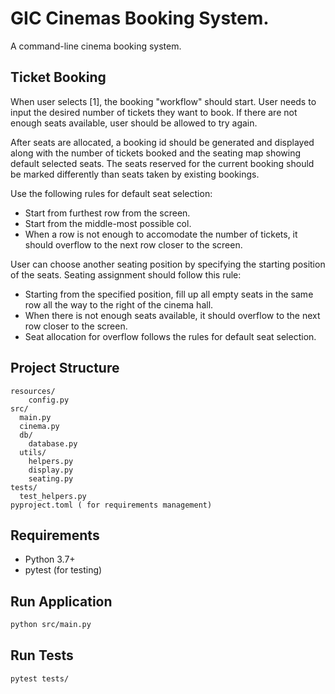 # GIC Cinemas Booking System.

A command-line cinema booking system.

## Ticket Booking
When user selects [1], the booking "workflow" should start. User needs to input the desired number of tickets they want to book. If there are not enough seats available, user should be allowed to try again.

After seats are allocated, a booking id should be generated and displayed along with the number of tickets booked and the seating map showing default selected seats. The seats reserved for the current booking should be marked differently than seats taken by existing bookings.

Use the following rules for default seat selection:
* Start from furthest row from the screen.
* Start from the middle-most possible col.
* When a row is not enough to accomodate the number of tickets, it should overflow to the next row closer to the screen.

User can choose another seating position by specifying the starting position of the seats. Seating assignment should follow this rule:
* Starting from the specified position, fill up all empty seats in the same row all the way to the right of the cinema hall.
* When there is not enough seats available, it should overflow to the next row closer to the screen.
* Seat allocation for overflow follows the rules for default seat selection.

## Project Structure
```
resources/
    config.py
src/
  main.py
  cinema.py
  db/
    database.py
  utils/
    helpers.py
    display.py
    seating.py
tests/
  test_helpers.py
pyproject.toml ( for requirements management)
```

## Requirements
- Python 3.7+
- pytest (for testing)

## Run Application
```bash
python src/main.py
```

## Run Tests
```bash
pytest tests/
```